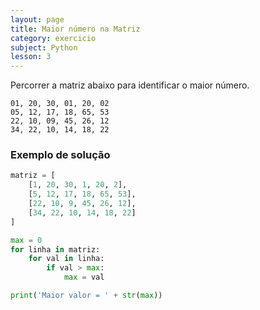 ```yaml
---
layout: page
title: Maior número na Matriz
category: exercicio
subject: Python
lesson: 3
---
```

Percorrer a matriz abaixo para identificar o maior número.

```
01, 20, 30, 01, 20, 02
05, 12, 17, 18, 65, 53
22, 10, 09, 45, 26, 12
34, 22, 10, 14, 18, 22
```

### Exemplo de solução

```python
matriz = [
    [1, 20, 30, 1, 20, 2],
    [5, 12, 17, 18, 65, 53],
    [22, 10, 9, 45, 26, 12],
    [34, 22, 10, 14, 18, 22]
]

max = 0
for linha in matriz:
    for val in linha:
        if val > max:
            max = val

print('Maior valor = ' + str(max))
```
